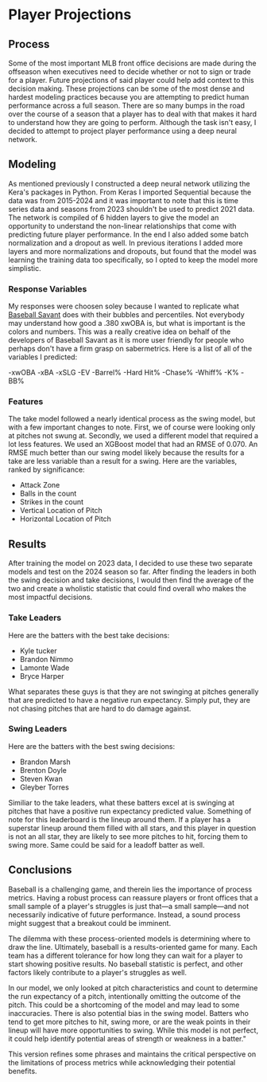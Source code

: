 # Player Projections

## Process

Some of the most important MLB front office decisions are made during the offseason when executives need to decide whether or not to sign or trade for a player. Future projections of said player could help add context to this decision making. These projections can be some of the most dense and hardest modeling practices because you are attempting to predict human performance across a full season. There are so many bumps in the road over the course of a season that a player has to deal with that makes it hard to understand how they are going to perform. Although the task isn't easy, I decided to attempt to project player performance using a deep neural network.

## Modeling

As mentioned previously I constructed a deep neural network utilizing the Kera's packages in Python. From Keras I imported Sequential because the data was from 2015-2024 and it was important to note that this is time series data and seasons from 2023 shouldn't be used to predict 2021 data. The network is compiled of 6 hidden layers to give the model an opportunity to understand the non-linear relationships that come with predicting future player performance. In the end I also added some batch normalization and a dropout as well. In previous iterations I added more layers and more normalizations and dropouts, but found that the model was learning the training data too specifically, so I opted to keep the model more simplistic.

### Response Variables

My responses were choosen soley because I wanted to replicate what [Baseball Savant](https://baseballsavant.mlb.com/) does with their bubbles and percentiles. Not everybody may understand how good a .380 xwOBA is, but what is important is the colors and numbers. This was a really creative idea on behalf of the developers of Baseball Savant as it is more user friendly for people who perhaps don't have a firm grasp on sabermetrics. Here is a list of all of the variables I predicted:

-xwOBA
-xBA
-xSLG
-EV
-Barrel%
-Hard Hit%
-Chase%
-Whiff%
-K%
-BB%



### Features

The take model followed a nearly identical process as the swing model, but with a few important changes to note. First, we of course were looking only at pitches not swung at. Secondly, we used a different model that required a lot less features. We used an XGBoost model that had an RMSE of 0.070. An RMSE much better than our swing model likely because the results for a take are less variable than a result for a swing. Here are the variables, ranked by significance:

- Attack Zone
- Balls in the count
- Strikes in the count
- Vertical Location of Pitch
- Horizontal Location of Pitch


## Results

After training the model on 2023 data, I decided to use these two separate models and test on the 2024 season so far. After finding the leaders in both the swing decision and take decisions, I would then find the average of the two and create a wholistic statistic that could find overall who makes the most impactful decisions.


### Take Leaders
Here are the batters with the best take decisions:

- Kyle tucker
- Brandon Nimmo
- Lamonte Wade
- Bryce Harper

What separates these guys is that they are not swinging at pitches generally that are predicted to have a negative run expectancy. Simply put, they are not chasing pitches that are hard to do damage against.

### Swing Leaders
Here are the batters with the best swing decisions:

- Brandon Marsh
- Brenton Doyle
- Steven Kwan
- Gleyber Torres

Similiar to the take leaders, what these batters excel at is swinging at pitches that have a positive run expectancy predicted value. Something of note for this leaderboard is the lineup around them. If a player has a superstar lineup around them filled with all stars, and this player in question is not an all star, they are likely to see more pitches to hit, forcing them to swing more. Same could be said for a leadoff batter as well.

## Conclusions

Baseball is a challenging game, and therein lies the importance of process metrics. Having a robust process can reassure players or front offices that a small sample of a player's struggles is just that—a small sample—and not necessarily indicative of future performance. Instead, a sound process might suggest that a breakout could be imminent.

The dilemma with these process-oriented models is determining where to draw the line. Ultimately, baseball is a results-oriented game for many. Each team has a different tolerance for how long they can wait for a player to start showing positive results. No baseball statistic is perfect, and other factors likely contribute to a player's struggles as well.

In our model, we only looked at pitch characteristics and count to determine the run expectancy of a pitch, intentionally omitting the outcome of the pitch. This could be a shortcoming of the model and may lead to some inaccuracies. There is also potential bias in the swing model. Batters who tend to get more pitches to hit, swing more, or are the weak points in their lineup will have more opportunities to swing. While this model is not perfect, it could help identify potential areas of strength or weakness in a batter."

This version refines some phrases and maintains the critical perspective on the limitations of process metrics while acknowledging their potential benefits.
